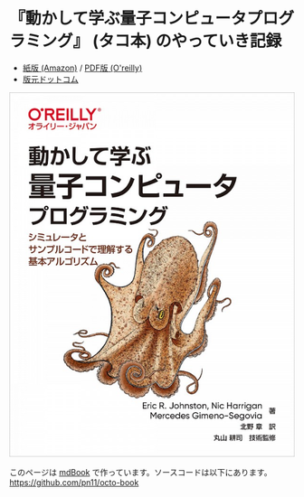 # 『動かして学ぶ量子コンピュータプログラミング』 (タコ本) のやっていき記録

- [紙版 (Amazon)](https://amzn.to/3vxtf0o) / [PDF版 (O'reilly)](https://www.oreilly.co.jp/books/9784873119199/)
- [版元ドットコム](https://www.hanmoto.com/bd/isbn/9784873119199)

<div style="text-align:center">
    <img src="image/9784873119199_600.jpg" />
</div>


このページは [mdBook](https://rust-lang.github.io/mdBook/) で作っています。ソースコードは以下にあります。  
<https://github.com/pn11/octo-book>
